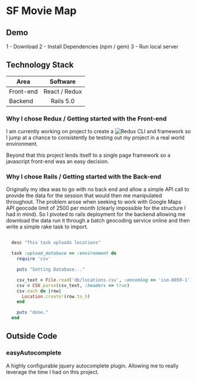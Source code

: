 # SF Movie Map

## Demo

1 - Download
2 - Install Dependencies (npm / gem)
3 - Run local server

## Technology Stack

| Area               | Software      |
| ---------------    |:-------------:|
| Front-end           | React / Redux |
| Backend            | Rails 5.0     |

### Why I chose Redux / Getting started with the Front-end

I am currently working on project to create a ![Redux CLI and framework](https://www.npmjs.com/package/eos-redux) so I jump at a chance to consistently be testing out my project in a real world environment.

Beyond that this project lends itself to a single page framework so a javascript front-end was an easy decision.

### Why I chose Rails / Getting started with the Back-end

Originally my idea was to go with no back end and allow a simple API call to provide the data for the session that would then me manipulated throughout. The problem arose when seeking to work with Google Maps API geocode limit of 2500 per month (clearly impossible for the structure I had in mind). So I pivoted to rails deployment for the backend allowing me download the data run it through a batch geocoding service online and then write a simple rake task to import.

```ruby

  desc "This task uploads locations"

  task :upload_database => :environment do
    require 'csv'

    puts "Setting Database..."

    csv_text = File.read('db/locations.csv', :encoding => 'iso-8859-1')
    csv = CSV.parse(csv_text, :headers => true)
    csv.each do |row|
      Location.create!(row.to_h)
    end

    puts "done."
  end

```

## Outside Code

### easyAutocomplete

A highly configurable jquery autocomplete plugin. Allowing me to really leverage the time I had on this project.
